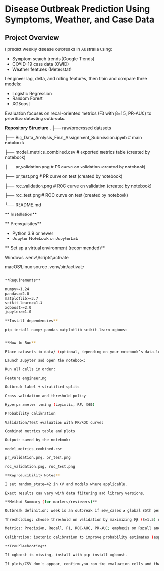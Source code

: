 # Disease Outbreak Prediction Using Symptoms, Weather, and Case Data

## Project Overview
I predict weekly disease outbreaks in Australia using:
- Symptom search trends (Google Trends)
- COVID-19 case data (OWID)
- Weather features (Meteostat)

I engineer lag, delta, and rolling features, then train and compare three models:
- Logistic Regression
- Random Forest
- XGBoost

Evaluation focuses on recall-oriented metrics (Fβ with β=1.5, PR-AUC) to prioritize detecting outbreaks.

 **Repository Structure**
.
├── raw/processed datasets

├── Big_Data_Analysis_Final_Assignment_Submission.ipynb # main notebook 

├── model_metrics_combined.csv # exported metrics table (created by notebook)

├── pr_validation.png # PR curve on validation (created by notebook)

├── pr_test.png # PR curve on test (created by notebook)

├── roc_validation.png # ROC curve on validation (created by notebook)

├── roc_test.png # ROC curve on test (created by notebook)

└── README.md

** Installation**

** Prerequisites**
- Python 3.9 or newer
- Jupyter Notebook or JupyterLab

** Set up a virtual environment (recommended)**

Windows
.venv\Scripts\activate

macOS/Linux
source .venv/bin/activate
```bash

**Requirements**
 
numpy>=1.24
pandas>=2.0
matplotlib>=3.7
scikit-learn>=1.3
xgboost>=2.0
jupyter>=1.0

**Install dependencies**

pip install numpy pandas matplotlib scikit-learn xgboost


**How to Run**

Place datasets in data/ (optional, depending on your notebook’s data-loading code).

Launch Jupyter and open the notebook:

Run all cells in order:

Feature engineering

Outbreak label + stratified splits

Cross-validation and threshold policy

Hyperparameter tuning (Logistic, RF, XGB)

Probability calibration

Validation/Test evaluation with PR/ROC curves

Combined metrics table and plots

Outputs saved by the notebook:

model_metrics_combined.csv

pr_validation.png, pr_test.png

roc_validation.png, roc_test.png

**Reproducibility Notes**

I set random_state=42 in CV and models where applicable.

Exact results can vary with data filtering and library versions.

**Method Summary (for markers/reviewers)**

Outbreak definition: week is an outbreak if new_cases ≥ global 85th percentile.

Thresholding: choose threshold on validation by maximizing Fβ (β=1.5) with a recall floor, then evaluate on test.

Metrics: Precision, Recall, F1, ROC-AUC, PR-AUC; emphasis on Recall and PR-AUC for imbalanced detection.

Calibration: isotonic calibration to improve probability estimates (esp. tree-based models).

**Troubleshooting**

If xgboost is missing, install with pip install xgboost.

If plots/CSV don’t appear, confirm you ran the evaluation cells and that the working directory is the repo root.
